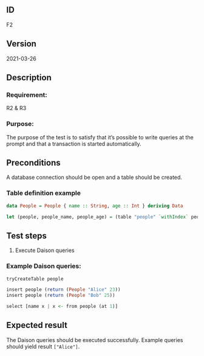 ## ID

F2

## Version

2021-03-26

## Description

### Requirement: 
R2 & R3

### Purpose:
The purpose of the test is to satisfy that it’s possible to write queries at the prompt and that a transaction is started automatically.

## Preconditions
A database connection should be open and a table should be created.

### Table definition example

```haskell
data People = People { name :: String, age :: Int } deriving Data

let (people, people_name, people_age) = (table "people" `withIndex` people_name `withIndex` people_age :: Table People, index people "name" name :: Index People String, index people "age" age :: Index People Int)
```

## Test steps

1. Execute Daison queries

### Example Daison queries:
```haskell
tryCreateTable people

insert people (return (People "Alice" 23))
insert people (return (People "Bob" 25))

select [name x | x <- from people (at 1)]
```

## Expected result

The Daison queries should be executed successfully.
Example queries should yield result `["Alice"]`.